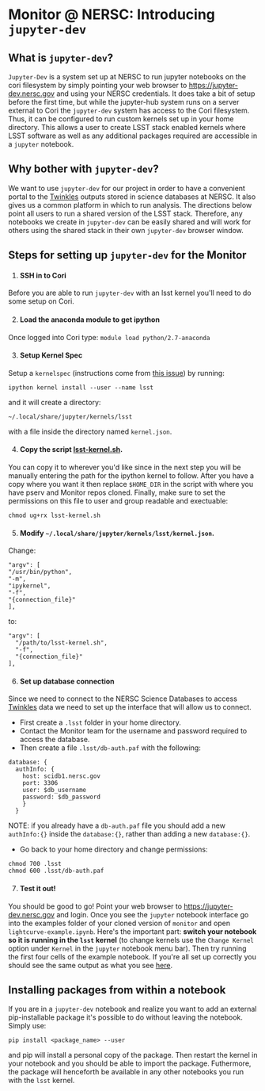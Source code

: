 # Monitor @ NERSC: Introducing `jupyter-dev`

## What is `jupyter-dev`?
  `Jupyter-Dev` is a system set up at NERSC to run jupyter notebooks on the cori filesystem by simply pointing your web browser to https://jupyter-dev.nersc.gov and using your NERSC credentials. It does take a bit of setup before the first time, but while the jupyter-hub system runs on a server external to Cori the `jupyter-dev` system has access to the Cori filesystem. Thus, it can be configured to run custom kernels set up in your home directory. This allows a user to create LSST stack enabled kernels where LSST software as well as any additional packages required are accessible in a `jupyter` notebook.
  
## Why bother with `jupyter-dev`?
We want to use `jupyter-dev` for our project in order to have a convenient portal to the [Twinkles](https://github.com/LSSTDESC/Twinkles/blob/master/README.md) outputs stored in science databases at NERSC. It also gives us a common platform in which to run analysis. The directions below point all users to run a shared version of the LSST stack. Therefore, any notebooks we create in `jupyter-dev` can be easily shared and will work for others using the shared stack in their own `jupyter-dev` browser window.

## Steps for setting up `jupyter-dev` for the Monitor

1. #### SSH in to Cori

  Before you are able to run `jupyter-dev` with an lsst kernel you'll need to do some setup on Cori.

2. #### Load the anaconda module to get ipython

  Once logged into Cori type: `module load python/2.7-anaconda`

3. #### Setup Kernel Spec

  Setup a `kernelspec` (instructions come from [this issue](https://github.com/jupyterhub/jupyterhub/issues/847#issuecomment-267044166)) by running:
  
  `ipython kernel install --user --name lsst`
  
  and it will create a directory:
  
  `~/.local/share/jupyter/kernels/lsst`
  
  with a file inside the directory named `kernel.json`.
  
4. #### Copy the script [lsst-kernel.sh](lsst-kernel.sh).

 You can copy it to wherever you'd like since in the next step you will be manually entering the path for the ipython kernel to follow. After you have a copy where you want it then replace `$HOME_DIR` in the script with where you have pserv and Monitor repos cloned. Finally, make sure to set the permissions on this file to user and group readable and exectuable:
 
 `chmod ug+rx lsst-kernel.sh`

5. #### Modify `~/.local/share/jupyter/kernels/lsst/kernel.json`.

  Change:
  
  ```
 "argv": [
  "/usr/bin/python",
  "-m",
  "ipykernel",
  "-f",
  "{connection_file}"
 ],
 ```
 
 to:
 
 ```
 "argv": [   
   "/path/to/lsst-kernel.sh",   
   "-f",   
   "{connection_file}" 
 ],
 ```
 
6. #### Set up database connection

  Since we need to connect to the NERSC Science Databases to access [Twinkles](https://github.com/LSSTDESC/Twinkles/blob/master/README.md) data we need to set up the interface that will allow us to connect.
  * First create a `.lsst` folder in your home directory.
  * Contact the Monitor team for the username and password required to access the database.
  * Then create a file `.lsst/db-auth.paf` with the following:
  ```
  database: {
    authInfo: {
      host: scidb1.nersc.gov
      port: 3306
      user: $db_username
      password: $db_password
      }
    }
  ```
  NOTE: if you already have a `db-auth.paf` file you should add a new `authInfo:{}` inside the `database:{}`, rather than adding a new `database:{}`.
   * Go back to your home directory and change permissions:
   ```
   chmod 700 .lsst
   chmod 600 .lsst/db-auth.paf
   ```
 
7. #### Test it out!

 You should be good to go! Point your web browser to https://jupyter-dev.nersc.gov and login. Once you see the `jupyter` notebook interface go into the examples folder of your cloned version of `monitor` and open `lightcurve-example.ipynb`. Here's the important part: **switch your notebook so it is running in the `lsst` kernel** (to change kernels use the `Change Kernel` option under `Kernel` in the `jupyter` notebook menu bar). Then try running the first four cells of the example notebook. If you're all set up correctly you should see the same output as what you see [here](../examples/lightcurve_example.ipynb).
 
## Installing packages from within a notebook
  If you are in a `jupyter-dev` notebook and realize you want to add an external pip-installable package it's possible to do without leaving the notebook. Simply use:
  ```
  pip install <package_name> --user
  ```
  and pip will install a personal copy of the package. Then restart the kernel in your notebook and you should be able to import the package. Futhermore, the package will henceforth be available in any other notebooks you run with the `lsst` kernel.
